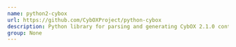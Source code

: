 ```yaml
---
name: python2-cybox
url: https://github.com/CybOXProject/python-cybox
description: Python library for parsing and generating CybOX 2.1.0 content. URL : https://github.com/CybOXProject/python-cybox Groups : None
group: None
---
```


